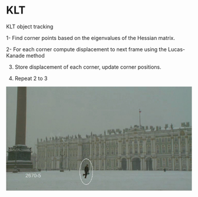 # KLT
KLT object tracking


1- Find corner points based on the eigenvalues of the Hessian matrix.

2- For each corner compute displacement to next frame using the Lucas-Kanade method

3. Store displacement of each corner, update corner positions.

4. Repeat 2 to 3

![Screenshot](screenshot.png)
